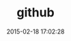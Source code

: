 ---
layout: post
title:  "github"
repo:   "defunkt/github-gem"
date:   2015-02-18 17:02:28
gemurl: https://github.com/defunkt/github-gem
---